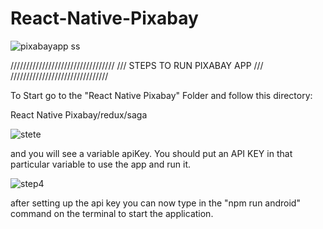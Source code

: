# React-Native-Pixabay

![pixabayapp ss](https://user-images.githubusercontent.com/85265029/153045206-a56169d6-4b80-4890-8ba2-ab465711cdc4.PNG)


/////////////////////////////////
/// STEPS TO RUN PIXABAY APP ///
///////////////////////////////

To Start go to the "React Native Pixabay" Folder
and follow this directory:

React Native Pixabay/redux/saga

![stete](https://user-images.githubusercontent.com/85265029/153045879-2f84f36d-1b6f-4364-ad3b-2fa830f04ed3.PNG)

and you will see a variable apiKey. You should put an API KEY in that
particular variable to use the app and run it.




![step4](https://user-images.githubusercontent.com/85265029/153046177-ab98ff9d-f34c-40d6-acd0-4cdc3c3c3225.PNG)

after setting up the api key you can now type in the "npm run android" command
on the terminal to start the application.


